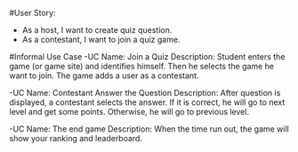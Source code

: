 #User Story: 
- As a host, I want to create quiz question.
- As a contestant, I want to join a quiz game.

#Informal Use Case
-UC Name:  Join a Quiz
Description: Student enters the game (or game site) and identifies himself.
Then he selects the  game he want to join. The game adds a user as a contestant.

-UC Name:  Contestant Answer the Question
Description: After question is displayed, a contestant selects the answer. If it is correct, he will go to next level and get some points. Otherwise, he will go to previous level.

-UC Name: The end game
Description: When the time run out, the game will show your ranking and leaderboard.
